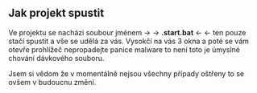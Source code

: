 ## Jak projekt spustit

Ve projektu se nacházi soubour jménem → → **.start.bat** ← ← ten pouze stačí spustit a vše se udělá za vás. Vysokčí na vás 3 okna a poté se vám otevře prohlížeč nepropadejte panice malware to není toto je úmyslné chování dávkového souboru.

Jsem si vědom že v momentálně nejsou všechny případy oštřeny to se ovšem v budoucnu změní.
